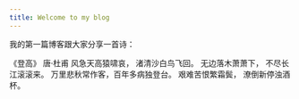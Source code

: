 ```yaml
---
title: Welcome to my blog
---
```


我的第一篇博客跟大家分享一首诗：

《登高》
唐·杜甫
风急天高猿啸哀， 渚清沙白鸟飞回。
无边落木萧萧下， 不尽长江滚滚来。
万里悲秋常作客，百年多病独登台。
艰难苦恨繁霜鬓， 潦倒新停浊酒杯。
